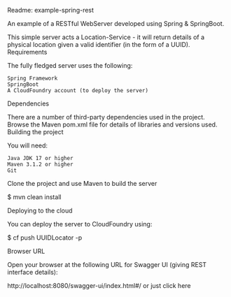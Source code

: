 
Readme: example-spring-rest

An example of a RESTful WebServer developed using Spring & SpringBoot.

This simple server acts a Location-Service - it will return details of a physical location given a valid identifier (in the form of a UUID).
Requirements

The fully fledged server uses the following:

    Spring Framework
    SpringBoot
    A CloudFoundry account (to deploy the server)

Dependencies

There are a number of third-party dependencies used in the project. Browse the Maven pom.xml file for details of libraries and versions used.
Building the project

You will need:

    Java JDK 17 or higher
    Maven 3.1.2 or higher
    Git

Clone the project and use Maven to build the server

$ mvn clean install

Deploying to the cloud

You can deploy the server to CloudFoundry using:

$ cf push UUIDLocator -p <jar>

Browser URL

Open your browser at the following URL for Swagger UI (giving REST interface details):

http://localhost:8080/swagger-ui/index.html#/ or just click here

